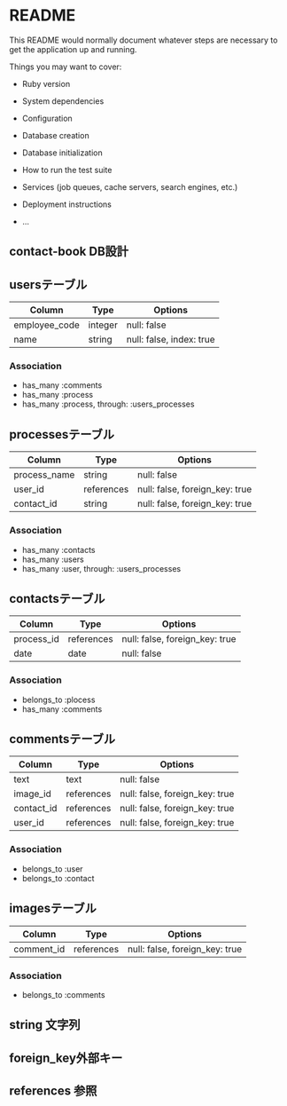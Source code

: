 # README

This README would normally document whatever steps are necessary to get the
application up and running.

Things you may want to cover:

* Ruby version

* System dependencies

* Configuration

* Database creation

* Database initialization

* How to run the test suite

* Services (job queues, cache servers, search engines, etc.)

* Deployment instructions

* ...

## contact-book DB設計
## usersテーブル
|Column|Type|Options|
|------|----|-------|
|employee_code|integer|null: false|
|name|string|null: false, index: true|
### Association
- has_many :comments
- has_many :process
- has_many :process, through: :users_processes

## processesテーブル
|Column|Type|Options|
|------|----|-------|
|process_name|string|null: false|
|user_id|references|null: false, foreign_key: true|
|contact_id|string|null: false, foreign_key: true|
### Association
- has_many :contacts
- has_many :users
- has_many :user, through: :users_processes

## contactsテーブル
|Column|Type|Options|
|------|----|-------|
|process_id|references|null: false, foreign_key: true|
|date|date|null: false|
### Association
- belongs_to :plocess
- has_many :comments

## commentsテーブル
|Column|Type|Options|
|------|----|-------|
|text|text|null: false|
|image_id|references|null: false, foreign_key: true|
|contact_id|references|null: false, foreign_key: true|
|user_id|references|null: false, foreign_key: true|
### Association
- belongs_to :user
- belongs_to :contact

## imagesテーブル
|Column|Type|Options|
|------|----|-------|
|comment_id|references|null: false, foreign_key: true|
### Association
- belongs_to :comments



## string 文字列
## foreign_key外部キー
## references 参照